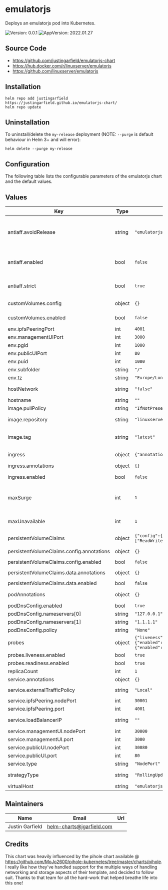 # emulatorjs

Deploys an emulatorjs pod into Kubernetes.

![Version: 0.0.1](https://img.shields.io/badge/Version-0.0.1-informational?style=flat-square) ![AppVersion: 2022.01.27](https://img.shields.io/badge/AppVersion-2022.01.27-informational?style=flat-square) 

## Source Code

* <https://github.com/justingarfield/emulatorjs-chart>
* <https://hub.docker.com/r/linuxserver/emulatorjs>
* <https://github.com/linuxserver/emulatorjs>



## Installation

```shell
helm repo add justingarfield https://justingarfield.github.io/emulatorjs-chart/
helm repo update
```
## Uninstallation

To uninstall/delete the `my-release` deployment (NOTE: `--purge` is default behaviour in Helm 3+ and will error):

```shell
helm delete --purge my-release
```

## Configuration

The following table lists the configurable parameters of the emulatorjs chart and the default values.

## Values

| Key | Type | Default | Description |
|-----|------|---------|-------------|
| antiaff.avoidRelease | string | `"emulatorjs1"` | Here you can set the emulatorjs release (you set in `helm install <releasename> ...`) you want to avoid |
| antiaff.enabled | bool | `false` | set to true to enable antiaffinity (example: 2 emulatorjs in the same cluster) |
| antiaff.strict | bool | `true` | Here you can choose between preferred or required |
| customVolumes.config | object | `{}` | any volume type can be used here |
| customVolumes.enabled | bool | `false` | set this to true to enable custom volumes |
| env.ipfsPeeringPort | int | `4001` |  |
| env.managementUIPort | int | `3000` |  |
| env.pgid | int | `1000` |  |
| env.publicUIPort | int | `80` |  |
| env.puid | int | `1000` |  |
| env.subfolder | string | `"/"` |  |
| env.tz | string | `"Europe/London"` |  |
| hostNetwork | string | `"false"` | should the container use host network |
| hostname | string | `""` | hostname of pod |
| image.pullPolicy | string | `"IfNotPresent"` | the pull policy |
| image.repository | string | `"linuxserver/emulatorjs"` | the repostory to pull the image from |
| image.tag | string | `"latest"` | the docker tag, if left empty it will get it from the chart's appVersion |
| ingress | object | `{"annotations":{},"enabled":false,"hosts":["chart-example.local"],"path":"/","tls":[]}` | Configuration for the Ingress |
| ingress.annotations | object | `{}` | Annotations for the ingress |
| ingress.enabled | bool | `false` | Generate a Ingress resource |
| maxSurge | int | `1` | The maximum number of Pods that can be created over the desired number of `ReplicaSet` during updating. |
| maxUnavailable | int | `1` | The maximum number of Pods that can be unavailable during updating |
| persistentVolumeClaims | object | `{"config":{"accessModes":["ReadWriteOnce"],"annotations":{},"enabled":false,"size":"500Mi"},"data":{"accessModes":["ReadWriteOnce"],"annotations":{},"enabled":false,"size":"500Mi"}}` | `spec.PersitentVolumeClaim` configuration |
| persistentVolumeClaims.config.annotations | object | `{}` | Annotations for the `PersitentVolumeClaim` |
| persistentVolumeClaims.config.enabled | bool | `false` | set to true to use pvc |
| persistentVolumeClaims.data.annotations | object | `{}` | Annotations for the `PersitentVolumeClaim` |
| persistentVolumeClaims.data.enabled | bool | `false` | set to true to use pvc |
| podAnnotations | object | `{}` | Additional annotations for pods |
| podDnsConfig.enabled | bool | `true` |  |
| podDnsConfig.nameservers[0] | string | `"127.0.0.1"` |  |
| podDnsConfig.nameservers[1] | string | `"1.1.1.1"` |  |
| podDnsConfig.policy | string | `"None"` |  |
| probes | object | `{"liveness":{"enabled":true,"failureThreshold":3,"initialDelaySeconds":0,"periodSeconds":10,"successThreshold":1,"timeoutSeconds":1},"readiness":{"enabled":true,"failureThreshold":3,"initialDelaySeconds":0,"periodSeconds":10,"successThreshold":1,"timeoutSeconds":1}}` | Probes configuration |
| probes.liveness.enabled | bool | `true` | Generate a liveness probe |
| probes.readiness.enabled | bool | `true` | Generate a readiness probe |
| replicaCount | int | `1` | The number of replicas |
| service.annotations | object | `{}` | Annotations for the service |
| service.externalTrafficPolicy | string | `"Local"` | `spec.externalTrafficPolicy` for the service |
| service.ipfsPeering.nodePort | int | `30001` |  |
| service.ipfsPeering.port | int | `4001` |  |
| service.loadBalancerIP | string | `""` | A fixed `spec.loadBalancerIP` for the service |
| service.managementUI.nodePort | int | `30000` |  |
| service.managementUI.port | int | `3000` |  |
| service.publicUI.nodePort | int | `30080` |  |
| service.publicUI.port | int | `80` |  |
| service.type | string | `"NodePort"` | `spec.type` for the Service |
| strategyType | string | `"RollingUpdate"` | The `spec.strategyTpye` for updates |
| virtualHost | string | `"emulatorjs"` |  |

## Maintainers

| Name | Email | Url |
| ---- | ------ | --- |
| Justin Garfield | helm-charts@jgarfield.com |  |

## Credits

This chart was heavily influenced by the pihole chart available @ https://github.com/MoJo2600/pihole-kubernetes/tree/master/charts/pihole. I really like how they've handled support for the multiple ways of handling networking and storage aspects of their template, and decided to follow suit. Thanks to that team for all the hard-work that helped breathe life into this one!

